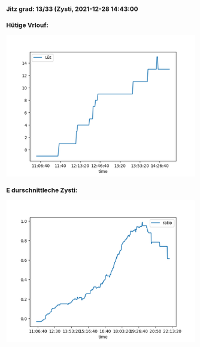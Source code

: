 ### Jitz grad: 13/33 (Zysti, 2021-12-28 14:43:00

### Hütige Vrlouf:
![Graph](Today.png)

### E durschnittleche Zysti:
![Graph](Zysti.png)